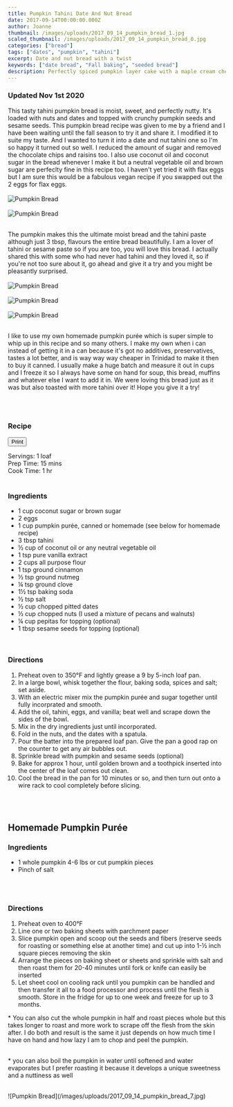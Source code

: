 ```yaml
---
title: Pumpkin Tahini Date And Nut Bread
date: 2017-09-14T00:00:00.000Z
author: Joanne
thumbnail: /images/uploads/2017_09_14_pumpkin_bread_1.jpg
scaled_thumbnail: /images/uploads/2017_09_14_pumpkin_bread_0.jpg
categories: ["bread"]
tags: ["dates", "pumpkin", "tahini"]
excerpt: Date and nut bread with a twist
keywords: ["date bread", "Fall baking", "seeded bread"]
description: Perfectly spiced pumpkin layer cake with a maple cream cheese frosting 
---
```

<span class="blog-text">

### Updated Nov 1st 2020

This tasty tahini pumpkin bread is moist, sweet, and perfectly nutty. It's loaded with nuts and dates and topped with crunchy pumpkin seeds and sesame seeds. This pumpkin bread recipe was given to me by a friend and I have been waiting until the fall season to try it and share it. I modified it to suite my taste.  And I wanted to turn it into a date and nut tahini one so I'm so happy it turned out so well. I reduced the amount of sugar and removed the chocolate chips and raisins too. I also use coconut oil and coconut sugar in the bread whenever I make it but a neutral vegetable oil and brown sugar are perfeclty fine in this recipe too.  I haven't yet tried it with flax eggs but I am sure this would be a fabulous vegan recipe if you swapped out the 2 eggs for flax eggs.
<br>
<br>
![Pumpkin Bread](/images/uploads/2017_09_14_pumpkin_bread_2.jpg)
<br>
<br>
![Pumpkin Bread](/images/uploads/2017_09_14_pumpkin_bread_3.jpg)
<br>
<br>

The pumpkin makes this the ultimate moist bread and the tahini paste although just 3 tbsp, flavours the entire bread beautifully.  I am a lover of tahini or sesame paste so if you are too, you will love this bread. I actually shared this with some who had never had tahini and they loved it, so if you're not too sure about it, go ahead and give it a try and you might be pleasantly surprised.
<br>
<br>
![Pumpkin Bread](/images/uploads/2017_09_14_pumpkin_bread_4.jpg)
<br>
<br>
![Pumpkin Bread](/images/uploads/2017_09_14_pumpkin_bread_5.jpg)
<br>
<br>
![Pumpkin Bread](/images/uploads/2017_09_14_pumpkin_bread_6.jpg)
<br>
<br>

I like to use my own homemade pumpkin purée which is super simple to whip up in this recipe and so many others. I make my own when i can instead of getting it in a can because it's got no additives, preservatives, tastes a lot better, and is way way way cheaper in Trinidad to make it then to buy it canned. I usually make a huge batch and measure it out in cups and I freeze it so I always have some on hand for soup, this bread, muffins and whatever else I want to add it in. We were loving this bread just as it was but also toasted with more tahini over it! Hope you give it a try!
<!--</br>
</br>
{{< youtube ckJp6JZ3D9I >}}-->
</br>
</br>
</span>

### Recipe
<div print_button><form>
<input type="button" value="Print" class="btn__print" onClick="window.print()">
</form></div>

<div>Servings: <span itemprop="recipeYield">1 loaf</div>
<div>Prep Time: <meta itemprop="prepTime" content="PT15M">15 mins</div>
<div>Cook Time: <meta itemprop="cookTime" content="PT60M">1 hr</div>
</br>

### Ingredients

* <span itemprop="recipeIngredient">1 cup coconut sugar or brown sugar</span>
* <span itemprop="recipeIngredient">2 eggs</span>
* <span itemprop="recipeIngredient">1 cup pumpkin purée, canned or homemade (see below for homemade recipe)</span>
* <span itemprop="recipeIngredient">3 tbsp tahini</span>
* <span itemprop="recipeIngredient">&frac12; cup of coconut oil or any neutral vegetable oil</span>
* <span itemprop="recipeIngredient">1 tsp pure vanilla extract</span>
* <span itemprop="recipeIngredient">2 cups all purpose flour</span>
* <span itemprop="recipeIngredient">1 tsp ground cinnamon</span>
* <span itemprop="recipeIngredient">&frac12; tsp ground nutmeg</span>
* <span itemprop="recipeIngredient">&frac14; tsp ground clove</span>
* <span itemprop="recipeIngredient">1&frac12; tsp baking soda</span>
* <span itemprop="recipeIngredient">&frac12; tsp salt</span>
* <span itemprop="recipeIngredient">&frac12; cup chopped pitted dates</span>
* <span itemprop="recipeIngredient">&frac12; cup chopped nuts  (I used a mixture of pecans and walnuts)</span>
* <span itemprop="recipeIngredient">&frac14; cup pepitas for topping (optional)</span>
* <span itemprop="recipeIngredient">1 tbsp sesame seeds for topping (optional)</span>
</br>

### Directions

1. Preheat oven to 350°F and lightly grease a 9 by 5-inch loaf pan.
2. In a large bowl, whisk together the flour, baking soda, spices and salt; set aside.
3. With an electric mixer mix the pumpkin purée and sugar together until fully incorprated and smooth.
4. Add the oil, tahini, eggs, and vanilla; beat well and scrape down the sides of the bowl.
5. Mix in the dry ingredients just until incorporated.
6. Fold in the nuts, and the dates with a spatula.
7. Pour the batter into the prepared loaf pan. Give the pan a good rap on the counter to get any air bubbles out.
8. Sprinkle bread with pumpkin and sesame seeds (optional)
9. Bake for approx 1 hour, until golden brown and a toothpick inserted into the center of the loaf comes out clean.
10. Cool the bread in the pan for 10 minutes or so, and then turn out onto a wire rack to cool completely before slicing.
<br>
<br>

## Homemade Pumpkin Purée

### Ingredients

* 1 whole pumpkin 4-6 lbs or cut pumpkin pieces
*  Pinch of salt
</br>
</br>

### Directions

1. Preheat oven to 400°F
1. Line one or two baking sheets with parchment paper
1. Slice pumpkin open and scoop out the seeds and fibers (reserve seeds for roasting or something else at another time) and cut up into 1-&frac12; inch square pieces removing the skin
1. Arrange the pieces on baking sheet or sheets and sprinkle with salt and then roast them for 20-40 minutes until fork or knife can easily be inserted
1. Let sheet cool on cooling rack until you pumpkin can be handled and then transfer it all to a food processor and process until the flesh is smooth. Store in the fridge for up to one week and freeze for up to 3 months.

&#42; You can also cut the whole pumpkin in half and roast pieces whole but this takes longer to roast and more work to scrape off the flesh from the skin after. I do both and result is the same it just depends on how much time I have on hand and how lazy I am to chop and peel the pumpkin.
<br>
<br>

&#42; you can also boil the pumpkin in water until softened and water evaporates but I prefer roasting it because it develops a unique sweetness and a nuttiness as well

<br>
![Pumpkin Bread](/images/uploads/2017_09_14_pumpkin_bread_7.jpg)